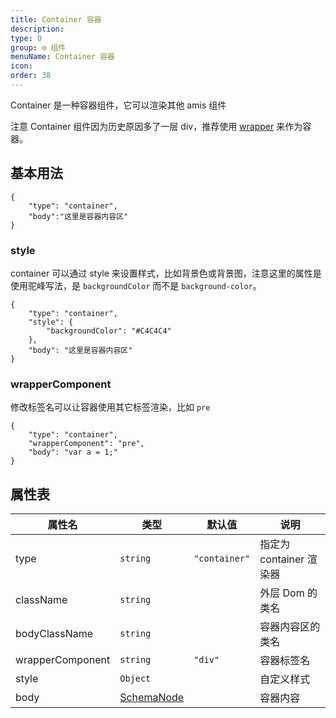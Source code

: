 ```yaml
---
title: Container 容器
description:
type: 0
group: ⚙ 组件
menuName: Container 容器
icon:
order: 38
---
```


Container 是一种容器组件，它可以渲染其他 amis 组件

注意 Container 组件因为历史原因多了一层 div，推荐使用 [wrapper](wrapper) 来作为容器。

## 基本用法

```schema: scope="body"
{
    "type": "container",
    "body":"这里是容器内容区"
}
```

### style

container 可以通过 style 来设置样式，比如背景色或背景图，注意这里的属性是使用驼峰写法，是 `backgroundColor` 而不是 `background-color`。

```schema: scope="body"
{
    "type": "container",
    "style": {
        "backgroundColor": "#C4C4C4"
    },
    "body": "这里是容器内容区"
}
```

### wrapperComponent

修改标签名可以让容器使用其它标签渲染，比如 `pre`

```schema: scope="body"
{
    "type": "container",
    "wrapperComponent": "pre",
    "body": "var a = 1;"
}
```

## 属性表

| 属性名           | 类型                                      | 默认值        | 说明                    |
| ---------------- | ----------------------------------------- | ------------- | ----------------------- |
| type             | `string`                                  | `"container"` | 指定为 container 渲染器 |
| className        | `string`                                  |               | 外层 Dom 的类名         |
| bodyClassName    | `string`                                  |               | 容器内容区的类名        |
| wrapperComponent | `string`                                  | `"div"`       | 容器标签名              |
| style            | `Object`                                  |               | 自定义样式              |
| body             | [SchemaNode](../../docs/types/schemanode) |               | 容器内容                |
